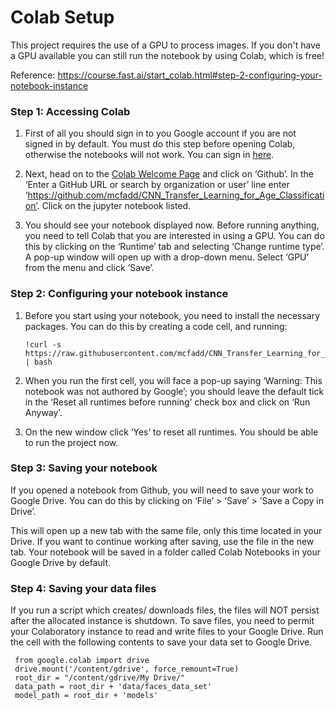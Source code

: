 # Colab Setup

This project requires the use of a GPU to process images.
If you don't have a GPU available you can still run the notebook by using Colab, which is free!

Reference: https://course.fast.ai/start_colab.html#step-2-configuring-your-notebook-instance

### Step 1: Accessing Colab

1. First of all you should sign in to you Google account if you are not signed in by default. You must do this step before opening Colab, otherwise the notebooks will not work. You can sign in [here](https://accounts.google.com/signin/v2/identifier?hl=en-gb&flowName=GlifWebSignIn&flowEntry=ServiceLogin).

2. Next, head on to the [Colab Welcome Page](https://colab.research.google.com/notebooks/welcome.ipynb#recent=true) and click on ‘Github’. In the ‘Enter a GitHub URL or search by organization or user’ line enter ‘https://github.com/mcfadd/CNN_Transfer_Learning_for_Age_Classification’. Click on the jupyter notebook listed. 

3. You should see your notebook displayed now. Before running anything, you need to tell Colab that you are interested in using a GPU. You can do this by clicking on the ‘Runtime’ tab and selecting ‘Change runtime type’. A pop-up window will open up with a drop-down menu. Select ‘GPU’ from the menu and click ‘Save’.

### Step 2: Configuring your notebook instance

1. Before you start using your notebook, you need to install the necessary packages. You can do this by creating a code cell, and running:
   
    ```jupyter
    !curl -s https://raw.githubusercontent.com/mcfadd/CNN_Transfer_Learning_for_Age_Classification/master/colab_setup.bash | bash    
    ```
   
2. When you run the first cell, you will face a pop-up saying ‘Warning: This notebook was not authored by Google’; you should leave the default tick in the ‘Reset all runtimes before running’ check box and click on ‘Run Anyway’.

3. On the new window click ‘Yes’ to reset all runtimes. You should be able to run the project now. 

### Step 3: Saving your notebook

If you opened a notebook from Github, you will need to save your work to Google Drive. You can do this by clicking on ‘File’ > ‘Save’ > ’Save a Copy in Drive’.

This will open up a new tab with the same file, only this time located in your Drive. If you want to continue working after saving, use the file in the new tab. Your notebook will be saved in a folder called Colab Notebooks in your Google Drive by default.

### Step 4: Saving your data files

If you run a script which creates/ downloads files, the files will NOT persist after the allocated instance is shutdown. To save files, you need to permit your Colaboratory instance to read and write files to your Google Drive. Run the cell with the following contents to save your data set to Google Drive.
   ```python3
    from google.colab import drive
    drive.mount('/content/gdrive', force_remount=True)
    root_dir = "/content/gdrive/My Drive/"
    data_path = root_dir + 'data/faces_data_set'
    model_path = root_dir + 'models'
   ```
